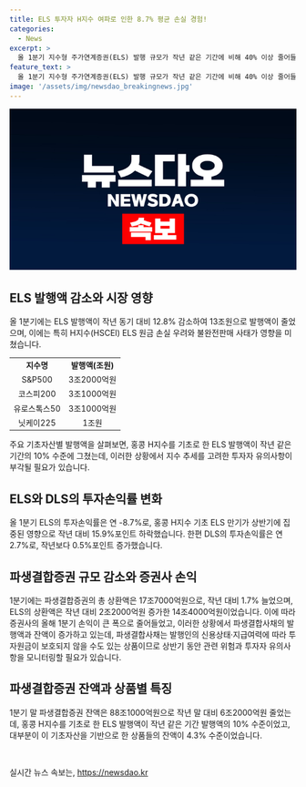 ```yaml
---
title: ELS 투자자 H지수 여파로 인한 8.7% 평균 손실 경험!
categories:
  - News
excerpt: >
  올 1분기 지수형 주가연계증권(ELS) 발행 규모가 작년 같은 기간에 비해 40% 이상 줄어들었다. 주요 영향 요인은 홍콩 H지수(HSCEI) ELS 원금 손실 우려와 불완전판매 사태 등이다. 금감원은 홍콩 H지수에 따른 투자수요 위축으로 ELS 발행액이 급감했다고 설명했다. 또한, 파생결합증권을 발행·운용한 증권사의 올해 1분기 손익이 크게 줄었다. 이에 따라 금감원은 투자자에게 관련 위험을 안내할 것이라 밝혔다. 또한, 최근 주요 주가지수의 상황을 감안해 투자자에게 유의사항을 배포하고 ELS 발행 동향을 모니터링할 예정이라고 전했다.
feature_text: >
  올 1분기 지수형 주가연계증권(ELS) 발행 규모가 작년 같은 기간에 비해 40% 이상 줄어들었다. 주요 영향 요인은 홍콩 H지수(HSCEI) ELS 원금 손실 우려와 불완전판매 사태 등이다. 금감원은 홍콩 H지수에 따른 투자수요 위축으로 ELS 발행액이 급감했다고 설명했다. 또한, 파생결합증권을 발행·운용한 증권사의 올해 1분기 손익이 크게 줄었다. 이에 따라 금감원은 투자자에게 관련 위험을 안내할 것이라 밝혔다. 또한, 최근 주요 주가지수의 상황을 감안해 투자자에게 유의사항을 배포하고 ELS 발행 동향을 모니터링할 예정이라고 전했다.
image: '/assets/img/newsdao_breakingnews.jpg'
---
```


<p><img src="/assets/img/newsdao_breakingnews.jpg" alt="ontimetimes 속보" /></p>

<h2 data-ke-size="size26">ELS 발행액 감소와 시장 영향</h2>

<p data-ke-size="size16">올 1분기에는 ELS 발행액이 작년 동기 대비 12.8% 감소하여 13조원으로 발행액이 줄었으며, 이에는 특히 H지수(HSCEI) ELS 원금 손실 우려와 불완전판매 사태가 영향을 미쳤습니다.</p>

<table>
  <tr>
    <td style="text-align: center; height: 17px;"><b>지수명</b></td>
    <td style="text-align: center; height: 17px;"><b>발행액(조원)</b></td>
  </tr>
  <tr>
    <td style="text-align: center; height: 17px;">S&P500</td>
    <td style="text-align: center; height: 17px;">3조2000억원</td>
  </tr>
  <tr>
    <td style="text-align: center; height: 17px;">코스피200</td>
    <td style="text-align: center; height: 17px;">3조1000억원</td>
  </tr>
  <tr>
    <td style="text-align: center; height: 17px;">유로스톡스50</td>
    <td style="text-align: center; height: 17px;">3조1000억원</td>
  </tr>
  <tr>
    <td style="text-align: center; height: 17px;">닛케이225</td>
    <td style="text-align: center; height: 17px;">1조원</td>
  </tr>
</table>

<p data-ke-size="size16">주요 기초자산별 발행액을 살펴보면, 홍콩 H지수를 기초로 한 ELS 발행액이 작년 같은 기간의 10% 수준에 그쳤는데, 이러한 상황에서 지수 추세를 고려한 투자자 유의사항이 부각될 필요가 있습니다.</p>

<h2 data-ke-size="size26">ELS와 DLS의 투자손익률 변화</h2>

<p data-ke-size="size16">올 1분기 ELS의 투자손익률은 연 -8.7%로, 홍콩 H지수 기초 ELS 만기가 상반기에 집중된 영향으로 작년 대비 15.9%포인트 하락했습니다. 한편 DLS의 투자손익률은 연 2.7%로, 작년보다 0.5%포인트 증가했습니다.</p>

<h2 data-ke-size="size26">파생결합증권 규모 감소와 증권사 손익</h2>

<p data-ke-size="size16">1분기에는 파생결합증권의 총 상환액은 17조7000억원으로, 작년 대비 1.7% 늘었으며, ELS의 상환액은 작년 대비 2조2000억원 증가한 14조4000억원이었습니다. 이에 따라 증권사의 올해 1분기 손익이 큰 폭으로 줄어들었고, 이러한 상황에서 파생결합사채의 발행액과 잔액이 증가하고 있는데, 파생결합사채는 발행인의 신용상태·지급여력에 따라 투자원금이 보호되지 않을 수도 있는 상품이므로 상반기 동안 관련 위험과 투자자 유의사항을 모니터링할 필요가 있습니다.</p>

<h2 data-ke-size="size26">파생결합증권 잔액과 상품별 특징</h2>

<p data-ke-size="size16">1분기 말 파생결합증권 잔액은 88조1000억원으로 작년 말 대비 6조2000억원 줄었는데, 홍콩 H지수를 기초로 한 ELS 발행액이 작년 같은 기간 발행액의 10% 수준이었고, 대부분이 이 기초자산을 기반으로 한 상품들의 잔액이 4.3% 수준이었습니다.</p>

<p data-ke-size="size16">&nbsp;</p>
실시간 뉴스 속보는, <a href="https://newsdao.kr" rel="dofollow">https://newsdao.kr</a>


